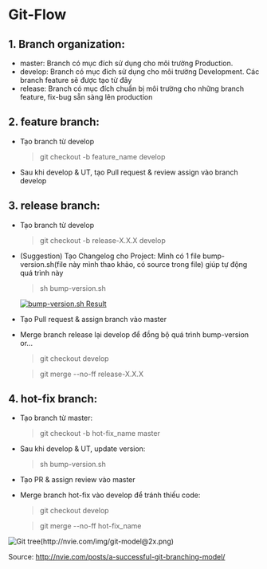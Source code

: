 # Git-Flow

## 1. Branch organization:

  * master: Branch có mục đích sử dụng cho môi trường Production.
  * develop: Branch có mục đich sử dụng cho môi trường Development. Các branch feature sẽ được tạo từ đây
  * release: Branch có mục đích chuẩn bị môi trường cho những branch feature, fix-bug sẵn sàng lên production
  
## 2. feature branch:

  * Tạo branch từ develop

    > git checkout -b feature_name develop
    
  * Sau khi develop & UT, tạo Pull request & review assign vào branch develop
  
## 3. release branch:

  * Tạo branch từ develop
  
    > git checkout -b release-X.X.X develop
    
  * (Suggestion) Tạo Changelog cho Project: Mình có 1 file bump-version.sh(file này mình thao khảo, có source trong file) giúp tự động quá trình này
  
    > sh bump-version.sh
    
    [![bump-version.sh Result](https://s17.postimg.org/lz990qvb3/Capture.png)](https://postimg.org/image/pvmkwqgaj/)
    
  * Tạo Pull request & assign branch vào master
  
  * Merge branch release lại develop để đồng bộ quá trình bump-version or...
  
    > git checkout develop
    
    > git merge --no-ff release-X.X.X
    
## 4. hot-fix branch:

  * Tạo branch từ master:
  
    > git checkout -b hot-fix_name master
    
  * Sau khi develop & UT, update version:
  
    > sh bump-version.sh
    
  * Tạo PR & assign review vào master
  
  * Merge branch hot-fix vào develop để tránh thiếu code:
    
    > git checkout develop
    
    > git merge --no-ff hot-fix_name
    
    
![Git tree(http://nvie.com/img/git-model@2x.png)](http://nvie.com/img/git-model@2x.png)

Source: http://nvie.com/posts/a-successful-git-branching-model/
  
  
  

    
    
  
